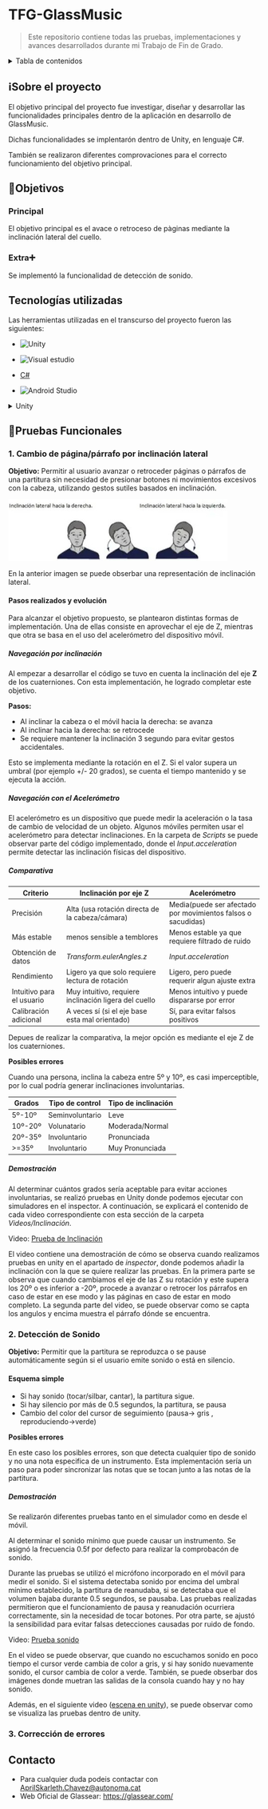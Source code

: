 # TFG-GlassMusic 
>Este repositorio contiene todas las pruebas, implementaciones y avances desarrollados durante mi Trabajo de Fin de Grado. 
<details>
<summary> Tabla de contenidos </summary>

1. [Sobre el proyecto](#ℹ️sobre-el-proyecto)
2. [Objetivos](#objetivos)

    2.1 [Principal](#principal)

    2.2 [Extra](#extra)
3. [Pruebas Funcionales](#pruebas-funcionales)

    3.1 [Cambio de página/párrafo por inclinación lateral](#1-cambio-de-páginapárrafo-por-inclinación-lateral)

        3.1.1 [Pasos realizados y evolución]

        3.1.2 [Navegación por inclinación](#navegación-por-inclinación)

        3.1.3 [Navegación con el Acelerómetro](#navegación-con-el-acelerómetro)

        3.1.4 [Comparativa](#comparativa)

        3.1.5 [Demostración](#demostración)

    3.2.[Detección de Sonido](#2-detección-de-sonido)

        3.2.1 [Esquema Simple](#esquema-simple)

        3.2.2 [Posibles errores]

        3.2.3 [Demostración](#demostración-1)
4. [Contacto](#contacto)

</details>

## ℹ️Sobre el proyecto 
El objetivo principal del proyecto fue investigar, diseñar y desarrollar las funcionalidades principales dentro de la aplicación en desarrollo de GlassMusic. 

Dichas funcionalidades se implentarón dentro de Unity, en lenguaje C#.

También se realizaron diferentes comprovaciones para el correcto funcionamiento del objetivo principal. 

## 🚩Objetivos
### Principal
El objetivo principal es el avace o retroceso de pàginas mediante la inclinación lateral del cuello. 
### Extra➕ 
Se implementó la funcionalidad de detección de sonido. 
## Tecnologías utilizadas 
Las herramientas utilizadas en el transcurso del proyecto fueron las siguientes: 
- ![Unity](https://img.shields.io/badge/-Unity-000?logo=unity&logoColor=white) 

- ![Visual estudio](https://img.shields.io/badge/Visual%20Studio%20Code-007ACC?logo=visualstudiocode&logoColor=fff&style=plastic)
- [C#](https://img.shields.io/badge/C%23-239120?style=flat&logo=unity&logoColor=white)

- ![Android Studio](https://img.shields.io/badge/Android%20Studio-3DDC84?style=flat&logo=android-studio&logoColor=white)

<details>
<summary> Unity </summary>

És una multiplataforma de desarrollo orientada al desarrollo de videojuevos y aplicaciones interactivas. 
### Elementos claves:
Los elementos principales que tiene Unity a la hora de la implementación, són los siguientes:  
1. **Escenas:** Son los espacios donde se desarrolla el juego, como niveles o menús. Cada escena contienen los objetos que se usan en esa parte del juego.
2. **GameObjects**: Son los objetos que forman parte de la escena, como luces, cámaras o decoraciones. Son la base.
3. **Componentes**: Son las partes que se agregan a los GameObjects para darles funciones, como movimiento, sonido, físicas o scripts. Sin estos componentes los GameObjects no pueden hacer nada. 
</details>

## 🧪Pruebas Funcionales
### 1. Cambio de página/párrafo por inclinación lateral
**Objetivo:** Permitir al usuario avanzar o retroceder páginas o párrafos de una partitura sin necesidad de presionar botones ni movimientos excesivos con la cabeza, utilizando gestos sutiles basados en inclinación.

![Ejemplo de inclinación lateral](./imagenes/e_edit.jpg)

En la anterior imagen se puede obserbar una representación de inclinación lateral.
#### Pasos realizados y evolución 
Para alcanzar el objetivo propuesto, se plantearon distintas formas de implementación. Una de ellas consiste en aprovechar el eje de Z, mientras que otra se basa en el uso del acelerómetro del dispositivo móvil. 
##### Navegación por inclinación  
Al empezar a desarrollar el código se tuvo en cuenta la inclinación del eje **Z** de los cuaterniones. Con esta implementación, he logrado completar este objetivo. 

**Pasos:**
- Al inclinar la cabeza o el móvil hacia la derecha: se avanza 
- Al inclinar hacia la derecha: se retrocede 
- Se requiere mantener la inclinación 3 segundo para evitar gestos accidentales. 

Esto se implementa mediante la rotación en el Z. Si el valor supera un umbral (por ejemplo +/- 20 grados), se cuenta el tiempo mantenido y se ejecuta la acción.

##### Navegación con el Acelerómetro
El acelerómetro es un dispositivo que puede medir la aceleración o la tasa de cambio de velocidad de un objeto. Algunos móviles permiten usar el acelerómetro para detectar inclinaciones. 
En la carpeta de _Scripts_ se puede observar parte del código implementado, donde el _Input.acceleration_ permite detectar las inclinación físicas del dispositivo. 
##### Comparativa
| Criterio | Inclinación por eje Z | Acelerómetro |
|----------|-----------------------|--------------|
| Precisión| Alta (usa rotación directa de la cabeza/cámara)|Media(puede ser afectado por movimientos falsos o sacudidas)|
|Más estable | menos sensible a temblores | Menos estable ya que requiere filtrado de ruido|
|Obtención de datos |  _Transform.eulerAngles.z_ | _Input.acceleration_|
|Rendimiento | Ligero ya que solo requiere lectura de rotación | Ligero, pero puede requerir algun ajuste extra |
|Intuitivo para el usuario| Muy intuitivo, requiere inclinación ligera del cuello| Menos intuitivo y puede dispararse por error| 
|Calibración adicional | A veces sí (si el eje base esta mal orientado)| Sí, para evitar falsos positivos|

Depues de realizar la comparativa, la mejor opción es mediante el eje Z de los cuaterniones. 

**Posibles errores** 

Cuando una persona, inclina la cabeza entre 5º y 10º, es casi imperceptible, por lo cual podría generar inclinaciones involuntarias. 

|        Grados     |     Tipo de control   |  Tipo de inclinación |
|-------------------|-----------------------|----------------------|
|       5º-10º      |   Seminvoluntario     |  Leve                |
|       10º-20º     |   Volunatario         |  Moderada/Normal     |
|       20º-35º     |   Involuntario        |   Pronunciada        |
|       >=35º       |   Involuntario        |   Muy Pronunciada    |

##### Demostración 

Al determinar cuántos grados sería aceptable para evitar acciones involuntarias, se realizó pruebas en Unity donde podemos ejecutar con simuladores en el inspector. 
A continuación, se explicará el contenido de cada video correspondiente con esta sección de la carpeta _Videos/Inclinación_. 

Video: [Prueba de Inclinación](./videos/Inclinación/prueba_inclinacion.mp4)

El video contiene una demostración de cómo se observa cuando realizamos pruebas en unity en el apartado de _inspector_, donde podemos añadir la inclinación con la que se quiere realizar las pruebas.
En la primera parte se observa que cuando cambiamos el eje de las Z su rotación y este supera los 20º o es inferior a -20º, procede a avanzar o retrocer los párrafos en caso de estar en ese modo y las páginas en caso de estar en modo completo. 
La segunda parte del video, se puede observar como se capta los angulos y encima muestra el párrafo dónde se encuentra.

### 2. Detección de Sonido 
**Objetivo:** Permitir que la partitura se reproduzca o se pause automáticamente según si el usuario emite sonido o está en silencio.

#### Esquema simple
- Si hay sonido (tocar/silbar, cantar), la partitura sigue.
- Si hay silencio por más de 0.5 segundos, la partitura, se pausa 
- Cambio del color del cursor de seguimiento (pausa-> gris , reproduciendo->verde)

**Posibles errores**

En este caso los posibles errores, son que detecta cualquier tipo de sonido y no una nota especifica de un instrumento. Esta implementación sería un paso para poder sincronizar las notas que se tocan junto a las notas de la partitura. 

##### Demostración 
Se realizarón diferentes pruebas tanto en el simulador como en desde el móvil.

Al determinar el sonido mínimo que puede causar un instrumento. Se asignó la frecuencia 0.5f por defecto para realizar la comprobacón de sonido.

Durante las pruebas se utilizó el micrófono incorporado en el móvil para medir el sonido. Si el sistema detectaba sonido por encima del umbral mínimo establecido, la partitura de reanudaba, si se detectaba que el volumen bajaba durante 0.5 segundos, se pausaba. Las pruebas realizadas permitieron que el funcionamiento de pausa y reanudación ocurriera correctamente, sin la necesidad de tocar botones. Por otra parte, se ajustó la sensibilidad para evitar falsas detecciones causadas por ruido de fondo.  

Video: [Prueba sonido](./videos/sonido/prueba_sonido.mp4)

En el video se puede observar, que cuando no escuchamos sonido en poco tiempo el cursor verde cambia de color a gris, y si hay sonido nuevamente sonido, el cursor cambia de color a verde. 
También, se puede obserbar dos imágenes donde muetran las salidas de la consola cuando hay y no hay sonido. 

Además, en el siguiente video ([escena en unity](./videos/sonido/escena_unity_reproduccion.mp4)), se puede observar como se visualiza las pruebas dentro de unity. 
### 3. Corrección de errores 

## Contacto 
- Para cualquier duda podeis contactar con AprilSkarleth.Chavez@autonoma.cat
- Web Oficial de Glassear: https://glassear.com/  
